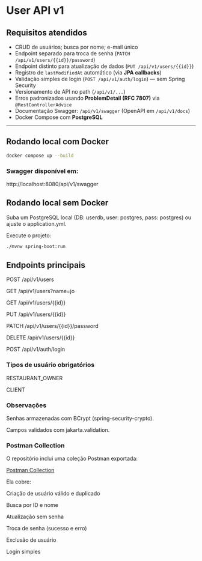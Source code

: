# User API v1

##  Requisitos atendidos
- CRUD de usuários; busca por nome; e-mail único  
- Endpoint separado para troca de senha (`PATCH /api/v1/users/{{id}}/password`)  
- Endpoint distinto para atualização de dados (`PUT /api/v1/users/{{id}}`)  
- Registro de `lastModifiedAt` automático (via **JPA callbacks**)  
- Validação simples de login (`POST /api/v1/auth/login`) — sem Spring Security  
- Versionamento de API no path (`/api/v1/...`)  
- Erros padronizados usando **ProblemDetail (RFC 7807)** via `@RestControllerAdvice`  
- Documentação Swagger: `/api/v1/swagger` (OpenAPI em `/api/v1/docs`)  
- Docker Compose com **PostgreSQL**  

---

##  Rodando local com Docker
```bash
docker compose up --build
```

### Swagger disponível em:
http://localhost:8080/api/v1/swagger

## Rodando local sem Docker
Suba um PostgreSQL local (DB: userdb, user: postgres, pass: postgres) ou ajuste o application.yml.

Execute o projeto:

```bash
./mvnw spring-boot:run
```
## Endpoints principais
POST /api/v1/users

GET /api/v1/users?name=jo

GET /api/v1/users/{{id}}

PUT /api/v1/users/{{id}}

PATCH /api/v1/users/{{id}}/password

DELETE /api/v1/users/{{id}}

POST /api/v1/auth/login

### Tipos de usuário obrigatórios
RESTAURANT_OWNER

CLIENT

### Observações
Senhas armazenadas com BCrypt (spring-security-crypto).

Campos validados com jakarta.validation.

### Postman Collection
O repositório inclui uma coleção Postman exportada:

[Postman Collection](postman-collection.json)

Ela cobre:

Criação de usuário válido e duplicado

Busca por ID e nome

Atualização sem senha

Troca de senha (sucesso e erro)

Exclusão de usuário

Login simples
